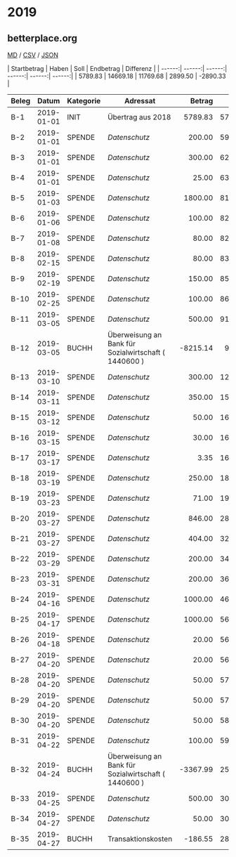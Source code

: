 # 2019

## betterplace.org
[MD](betterplace.org.md) / [CSV](betterplace.org.csv) / [JSON](betterplace.org.json) 

| Startbetrag | Haben | Soll | Endbetrag | Differenz |
| ------:| ------:| ------:| ------:| ------:| ------:|
| 5789.83 | 14669.18 | 11769.68 | 2899.50 | -2890.33 |


| Beleg | Datum | Kategorie | Adressat | Betrag | Saldo |
| ------ | ------ | ------ | ------ | ------:| ------:|
| B-1 | 2019-01-01 | INIT | Übertrag aus 2018 |    5789.83 |    5789.83 |
| B-2 | 2019-01-01 | SPENDE | *Datenschutz* |     200.00 |    5989.83 |
| B-3 | 2019-01-01 | SPENDE | *Datenschutz* |     300.00 |    6289.83 |
| B-4 | 2019-01-01 | SPENDE | *Datenschutz* |      25.00 |    6314.83 |
| B-5 | 2019-01-03 | SPENDE | *Datenschutz* |    1800.00 |    8114.83 |
| B-6 | 2019-01-06 | SPENDE | *Datenschutz* |     100.00 |    8214.83 |
| B-7 | 2019-01-08 | SPENDE | *Datenschutz* |      80.00 |    8294.83 |
| B-8 | 2019-02-15 | SPENDE | *Datenschutz* |      80.00 |    8374.83 |
| B-9 | 2019-02-19 | SPENDE | *Datenschutz* |     150.00 |    8524.83 |
| B-10 | 2019-02-25 | SPENDE | *Datenschutz* |     100.00 |    8624.83 |
| B-11 | 2019-03-05 | SPENDE | *Datenschutz* |     500.00 |    9124.83 |
| B-12 | 2019-03-05 | BUCHH | Überweisung an Bank für Sozialwirtschaft ( 1440600 ) |   -8215.14 |     909.69 |
| B-13 | 2019-03-10 | SPENDE | *Datenschutz* |     300.00 |    1209.69 |
| B-14 | 2019-03-11 | SPENDE | *Datenschutz* |     350.00 |    1559.69 |
| B-15 | 2019-03-12 | SPENDE | *Datenschutz* |      50.00 |    1609.69 |
| B-16 | 2019-03-15 | SPENDE | *Datenschutz* |      30.00 |    1639.69 |
| B-17 | 2019-03-17 | SPENDE | *Datenschutz* |       3.35 |    1643.04 |
| B-18 | 2019-03-19 | SPENDE | *Datenschutz* |     250.00 |    1893.04 |
| B-19 | 2019-03-23 | SPENDE | *Datenschutz* |      71.00 |    1964.04 |
| B-20 | 2019-03-27 | SPENDE | *Datenschutz* |     846.00 |    2810.04 |
| B-21 | 2019-03-27 | SPENDE | *Datenschutz* |     404.00 |    3214.04 |
| B-22 | 2019-03-29 | SPENDE | *Datenschutz* |     200.00 |    3414.04 |
| B-23 | 2019-03-31 | SPENDE | *Datenschutz* |     200.00 |    3614.04 |
| B-24 | 2019-04-16 | SPENDE | *Datenschutz* |    1000.00 |    4614.04 |
| B-25 | 2019-04-17 | SPENDE | *Datenschutz* |    1000.00 |    5614.04 |
| B-26 | 2019-04-18 | SPENDE | *Datenschutz* |      20.00 |    5634.04 |
| B-27 | 2019-04-20 | SPENDE | *Datenschutz* |      20.00 |    5654.04 |
| B-28 | 2019-04-20 | SPENDE | *Datenschutz* |      50.00 |    5704.04 |
| B-29 | 2019-04-20 | SPENDE | *Datenschutz* |      50.00 |    5754.04 |
| B-30 | 2019-04-20 | SPENDE | *Datenschutz* |      50.00 |    5804.04 |
| B-31 | 2019-04-22 | SPENDE | *Datenschutz* |     100.00 |    5904.04 |
| B-32 | 2019-04-24 | BUCHH | Überweisung an Bank für Sozialwirtschaft ( 1440600 ) |   -3367.99 |    2536.05 |
| B-33 | 2019-04-25 | SPENDE | *Datenschutz* |     500.00 |    3036.05 |
| B-34 | 2019-04-27 | SPENDE | *Datenschutz* |      50.00 |    3086.05 |
| B-35 | 2019-04-27 | BUCHH | Transaktionskosten |    -186.55 |    2899.50 |


